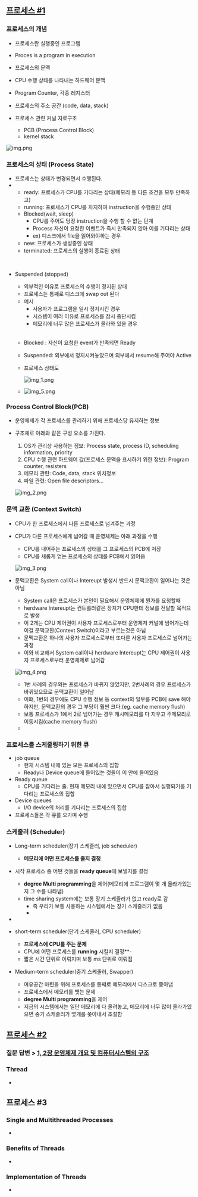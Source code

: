 ## [프로세스 #1](https://core.ewha.ac.kr/publicview/C0101020140318134023355997?vmode=f)

### 프로세스의 개념

- 프로세스란 실행중인 프로그램
- Proces is a program in execution

- 프로세스의 문맥
- CPU 수행 상태를 나타내는 하드웨어 문맥
- Program Counter, 각종 레지스터
- 프로세스의 주소 공간 (code, data, stack)
- 프로세스 관련 커널 자료구조
  - PCB (Process Control Block)
  - kernel stack

![img.png](img.png)

### 프로세스의  상태 (Process State)

- 프로세스는 상태가 변경되면서 수행된다.
-
  - ready: 프로세스가 CPU를 기다리는 상태(메모리 등 다른 조건을 모두 만족하고)
  - running: 프로세스가 CPU를 차지하여 instruction을 수행중인 상태
  - Blocked(wait, sleep)
    - CPU를 주어도 당장 instruction을 수행 할 수 없는 단계
    - Process 자신이 요청한 이벤트가 즉시 만족되지 않아 이를 기다리는 상태
    - ex) 디스크에서 file을 읽어와야하는 경우
  - new: 프로세스가 생성중인 상태
  - terminated: 프로세스의 실행이 종료된 상태

<br>

- Suspended (stopped)
  - 외부적인 이유로 프로세스의 수행이 정지된 상태
  - 프로세스는 통째로 디스크에 swap out 된다
  - 예시
    - 사용자가 프로그램을 일시 정지시킨 경우
    - 시스템이 여러 이유로 프로세스를 잠시 중단시킴
    - 메모리에 너무 많은 프로세스가 올라와 있을 경우
  
  <br>
   
  - Blocked : 자신이 요청한 event가 만족되면 Ready
  - Suspended: 외부에서 정지시켜놓았으며 외부에서 resume해 주어야 Active


  - 프로세스 상태도

    ![img_1.png](img_1.png)
  - ![img_5.png](img_5.png)

### Process Control Block(PCB)

- 운영체제가 각 프로세스를 관리하기 위해 프로세스당 유지하는 정보
- 구조체로 아래와 같은 구성 요소를 가진다.
  1. OS가 관리상 사용하는 정보: Process state, process ID, scheduling information, priority
  2. CPU 수행 관련 하드웨어 값(프로세스 문맥을 표시하기 위한 정보): Program counter, resisters
  3. 메모리 관련: Code, data, stack 위치정보
  4. 파일 관련: Open file descriptors...
  
  ![img_2.png](img_2.png)



### 문맥 교환 (Context Switch)

- CPU가 한 프로세스에서 다른 프로세스로 넘겨주는 과정
- CPU가 다른 프로세스에게 넘어갈 때 운영체제는 아래 과정을 수행
  - CPU를 내어주는 프로세스의 상태를 그 프로세스의 PCB에 저장
  - CPU를 새롭게 얻는 프로세스의 상태를 PCB에서 읽어옴
  
  ![img_3.png](img_3.png)

- 문맥교환은 System call이나 Intereupt 발생시 반드시 문맥교환이 일어나는 것은 아님
  - System call은 프로세스가 본인이 필요해서 운영체제에 뭔가를 요청할때
  - herdware Intereupt는 컨트롤러같은 장치가 CPU한테 정보를 전달할 목적으로 발생
  - 이 2개는 CPU 제어권이 사용자 프로세스로부터 운영체저 커널에 넘어가는데 이걸 문맥교환(Context Switch)이라고 부르는것은 아님
  - 문맥교환은 하나의 사용자 프로세스로부터 또다른 사용자 프로세스로 넘어가는 과정
  - 이와 비교해서 System call이나 herdware Intereupt는 CPU 제어권이 사용자 프로세스로부터 운영체제로 넘어감
  
  ![img_4.png](img_4.png)
  
  - 1번 사례의 경우와는 프로세스가 바뀌지 않았지만, 2번사례의 경우 프로세스가 바뀌었으므로 문맥교환이 일어남
  - 이떄, 1번의 경우에도 CPU 수행 정보 등 context의 일부를 PCB에 save 해야하지만, 문맥교환의 경우 그 부당이 훨씬 크다.(eg. cache memory flush)
  - 보통 프로세스가 1에서 2로 넘어가는 경우 캐시메모리를 다 지우고 주메모리로 이동시킴(cache memory flush)
  -

### 프로세스를 스케줄링하기 위한 큐

- job queue
  - 현재 시스템 내에 있는 모든 프로세스의 집합
  - Ready나 Device queue에 들어있는 것들이 이 안에 들어있음
- Ready queue
  - CPU를 기다리는 줄. 현재 메모리 내에 있으면서 CPU를 잡아서 실행되기를 기다리는 프로세스의 집합
- Device queues
  - I/O device의 처리를 기다리는 프로세스의 집합
- 프로세스들은 각 큐를 오가며 수행

### 스케줄러 (Scheduler)

- Long-term scheduler(장기 스케줄러, job scheduler)
  - **메모리에 어떤 프로세스를 줄지 결정**
- 시작 프로세스 중 어떤 것들을 **ready queue**에 보낼지를 결정
  - **degree Multi programming**을 제어(메모리에 프로그램이 몇 개 올라가있는지 그 수를 나타냄)
  - time sharing system에는 보통 장기 스케줄러가 없고 ready로 감
    - 즉 우리가 보통 사용하는 시스템에서는 장기 스케줄러가 없음
    -
-
- short-term scheduler(단기 스케줄러, CPU scheduler)
  - **프로세스에 CPU를 주는 문제**
  - CPU에 어떤 프로세스를 **running** 시킬지 결정**-
  - 짧은 시간 단위로 이뤄지며 보통 ms 단위로 이뤄짐

- Medium-term scheduler(중기 스케줄러, Swapper)
  - 여유공간 마련을 위해 프로세스를 통쨰로 메모리에서 디스크로 쫒아냄
  - 프로세스에서 메모리를 뻇는 문제
  - **degree Multi programming**을 제어
  - 지금의 시스템에서는 일단 메모리에 다 올려놓고, 메모리에 너무 많이 올라가있으면 중기 스케줄러가 몇개를 쫒아내서 조절함

## [프로세스 #2](https://core.ewha.ac.kr/publicview/C0101020140321141759959993?vmode=f)

### 질문 답변 > [1, 2장 운영체제 개요 및 컴퓨터시스템의 구조](/운영체제/1,-2장-운영체제-개요-및-컴퓨터시스템의-구조.md)

### Thread

-

## 프로세스 #3

### Single and Multithreaded Processes

-

### Benefits of Threads

-

### Implementation of Threads

-